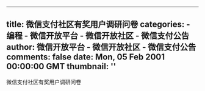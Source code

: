 
---
title: 微信支付社区有奖用户调研问卷
categories: 
    - 编程
    - 微信开放平台 - 微信开放社区 - 微信支付公告
author: 微信开放平台 - 微信开放社区 - 微信支付公告
comments: false
date: Mon, 05 Feb 2001 00:00:00 GMT
thumbnail: ''
---

<div>   
微信支付社区有奖用户调研问卷  
</div>
            